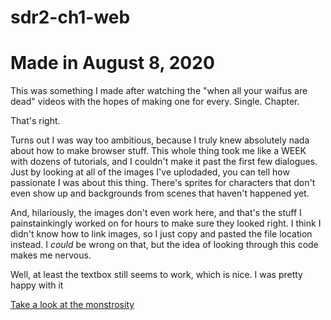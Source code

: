 # sdr2-ch1-web
# Made in August 8, 2020

This was something I made after watching the "when all your waifus are dead" videos with the hopes of making one for every. Single. Chapter. 

That's right. 

Turns out I was way too ambitious, because I truly knew absolutely nada about how to make browser stuff. This whole thing took me like a WEEK with dozens of tutorials, and I couldn't make it past the first few dialogues. Just by looking at all of the images I've uplodaded, you can tell how passionate I was about this thing. There's sprites for characters that don't even show up and backgrounds from scenes that haven't happened yet. 

And, hilariously, the images don't even work here, and that's the stuff I painstainkingly worked on for hours to make sure they looked right. I think I didn't know how to link images, so I just copy and pasted the file location instead. I *could* be wrong on that, but the idea of looking through this code makes me nervous.

Well, at least the textbox still seems to work, which is nice. I was pretty happy with it

[Take a look at the monstrosity](https://sumaitaa.github.io/sdr2-ch1-web/)
